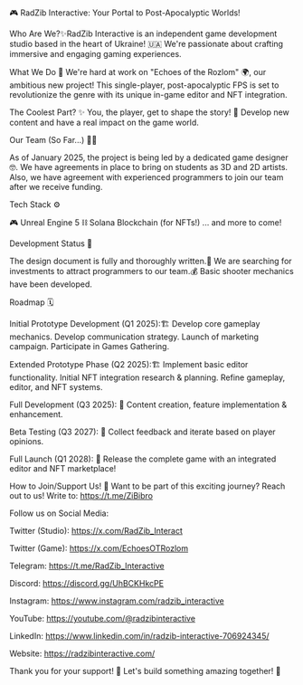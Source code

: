 🎮 RadZib Interactive: Your Portal to Post-Apocalyptic Worlds!

Who Are We?✨RadZib Interactive is an independent game development studio based in the heart of Ukraine! 🇺🇦 We're passionate about crafting immersive and engaging gaming experiences.

What We Do 🚀 We're hard at work on "Echoes of the Rozlom" 🌍, our ambitious new project! This single-player, post-apocalyptic FPS is set to revolutionize the genre with its unique in-game editor and NFT integration.

The Coolest Part? ✨ You, the player, get to shape the story! 🤯 Develop new content and have a real impact on the game world.

Our Team (So Far...) 🧑‍💻

As of January 2025, the project is being led by a dedicated game designer 🤓.
We have agreements in place to bring on students as 3D and 2D artists.
Also, we have agreement with experienced programmers to join our team after we receive funding.

Tech Stack ⚙️

🎮 Unreal Engine 5
⛓️ Solana Blockchain (for NFTs!)
... and more to come!

Development Status 🚧

The design document is fully and thoroughly written.📝
We are searching for investments to attract programmers to our team.💰
Basic shooter mechanics have been developed.

Roadmap 🗓️

Initial Prototype Development (Q1 2025):🏗️
Develop core gameplay mechanics.
Develop communication strategy.
Launch of marketing campaign.
Participate in Games Gathering.

Extended Prototype Phase (Q2 2025):🏗️
Implement basic editor functionality.
Initial NFT integration research & planning.
Refine gameplay, editor, and NFT systems.

Full Development (Q3 2025): 🚀
Content creation, feature implementation & enhancement.

Beta Testing (Q3 2027): 🧪
Collect feedback and iterate based on player opinions.

Full Launch (Q1 2028): 🎉
Release the complete game with an integrated editor and NFT marketplace!

How to Join/Support Us! 🤝
Want to be part of this exciting journey? Reach out to us!
Write to: https://t.me/ZiBibro

Follow us on Social Media:

Twitter (Studio): https://x.com/RadZib_Interact

Twitter (Game): https://x.com/EchoesOTRozlom

Telegram: https://t.me/RadZib_Interactive

Discord: https://discord.gg/UhBCKHkcPE

Instagram: https://www.instagram.com/radzib_interactive

YouTube: https://youtube.com/@radzibinteractive

LinkedIn: https://www.linkedin.com/in/radzib-interactive-706924345/

Website: https://radzibinteractive.com/

Thank you for your support! 🙏 Let's build something amazing together! 🚀

<!---
RadZibInteractive/RadZibInteractive is a ✨ special ✨ repository because its `README.md` (this file) appears on your GitHub profile.
You can click the Preview link to take a look at your changes.
--->

